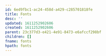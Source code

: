 ```yaml
---
id: 6ed9fbc1-ac24-458d-a429-c285701818fe
title: Fonts
desc: ''
updated: 1611252902606
created: 1611252902606
parent: 23c377d3-e421-4e91-8473-e6afccf298bf
children: []
fname: fonts
hpath: fonts
---
```




